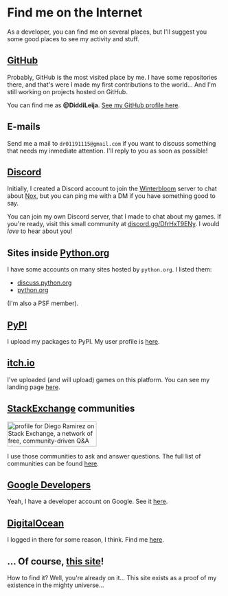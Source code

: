 # Find me on the Internet

As a developer, you can find me on several places, but I'll suggest you some
good places to see my activity and stuff.

## [GitHub](https://github.com)

Probably, GitHub is the most visited place by me. I have some repositories there, and that's were I made
my first contributions to the world... And I'm still working on projects hosted on GitHub.

You can find me as **@DiddiLeija**. [See my GitHub profile here](https://github.com/DiddiLeija).

## E-mails

Send me a mail to `dr01191115@gmail.com` if you want to discuss something that needs my inmediate attention.
I'll reply to you as soon as possible!

## [Discord](https://discord.com)

Initially, I created a Discord account to join the [Winterbloom](https://winterbloom.com/) server to chat about [Nox](https://nox.thea.codes),
but you can ping me with a DM if you have something good to say.

You can join my own Discord server, that I made to chat about my games. If you're ready, visit this small community at
[discord.gg/DfrHxT9ENy](https://discord.gg/DfrHxT9ENy). I would _love_ to hear about you!

## Sites inside [Python.org](https://python.org)

I have some accounts on many sites hosted by `python.org`. I listed them:

<!-- - [bugs.python.org](https://bugs.python.org/user39951) -->
- [discuss.python.org](https://discuss.python.org/u/diddileija/summary)
- [python.org](https://www.python.org/users/DiddiLeija/)

(I'm also a PSF member).

## [PyPI](https://pypi.org)

I upload my packages to PyPI. My user profile is [here](https://pypi.org/user/DiddiLeija/).

## [itch.io](https://itch.io)

I've uploaded (and will upload) games on this platform. You can see my landing page [here](https://diddileija.itch.io/).

## [StackExchange](https://stackexchange.com/) communities

<a href="https://stackexchange.com/users/21969270/diego-ramirez"><img src="https://stackexchange.com/users/flair/21969270.png" width="208" height="58" alt="profile for Diego Ramirez on Stack Exchange, a network of free, community-driven Q&amp;A sites" title="profile for Diego Ramirez on Stack Exchange, a network of free, community-driven Q&amp;A sites" /></a>

I use those communities to ask and answer questions. The full list of communities can be found [here](https://stackexchange.com/users/21969270/diego-ramirez?tab=accounts).

## [Google Developers](https://developers.google.com/)

Yeah, I have a developer account on Google. See it [here](https://developers.google.com/profile/u/116698410132405877660).

## [DigitalOcean](https://www.digitalocean.com/)

I logged in there for some reason, I think. Find me [here](https://www.digitalocean.com/community/users/diddileija).

## ... Of course, [this site](https://DiddiLeija.github.io)!

How to find it? Well, you're already on it... This site exists as a proof of my existence in the mighty universe...
